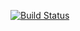 [![Build Status](https://travis-ci.org/michaelmusty/dessinjs.svg?branch=master)](https://travis-ci.org/michaelmusty/dessinjs)
